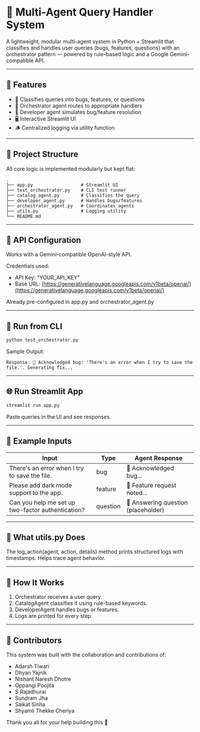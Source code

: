 # 🧠 Multi-Agent Query Handler System

A lightweight, modular multi-agent system in Python + Streamlit that classifies and handles user queries (bugs, features, questions) with an orchestrator pattern — powered by rule-based logic and a Google Gemini-compatible API.

---

## 🚀 Features

* 🧠 Classifies queries into bugs, features, or questions
* 🔄 Orchestrator agent routes to appropriate handlers
* 💬 Developer agent simulates bug/feature resolution
* 🖥️ Interactive Streamlit UI
* 🪵 Centralized logging via utility function

---



## 📁 Project Structure

All core logic is implemented modularly but kept flat:

```
.
├── app.py                  # Streamlit UI
├── test_orchestrator.py    # CLI test runner
├── catalog_agent.py        # Classifies the query
├── developer_agent.py      # Handles bugs/features
├── orchestrator_agent.py   # Coordinates agents
├── utils.py                # Logging utility
└── README.md
```

---

## 🔑 API Configuration

Works with a Gemini-compatible OpenAI-style API.

Credentials used:

* API Key: "YOUR_API_KEY"
* Base URL: [https://generativelanguage.googleapis.com/v1beta/openai/](https://generativelanguage.googleapis.com/v1beta/openai/)

Already pre-configured in app.py and orchestrator\_agent.py

---

## 🧪 Run from CLI

```bash
python test_orchestrator.py
```

Sample Output:

```
Response: 🔧 Acknowledged bug: 'There's an error when I try to save the file.'. Generating fix...
```

---

## 🌐 Run Streamlit App

```bash
streamlit run app.py
```

Paste queries in the UI and see responses.

---

## 🧠 Example Inputs

| Input                                             | Type     | Agent Response                      |
| ------------------------------------------------- | -------- | ----------------------------------- |
| There's an error when I try to save the file.     | bug      | 🔧 Acknowledged bug...              |
| Please add dark mode support to the app.          | feature  | 🚀 Feature request noted...         |
| Can you help me set up two-factor authentication? | question | 🤖 Answering question (placeholder) |

---

## 🔧 What utils.py Does

The log\_action(agent, action, details) method prints structured logs with timestamps. Helps trace agent behavior.

---

## 🧱 How It Works

1. Orchestrator receives a user query.
2. CatalogAgent classifies it using rule-based keywords.
3. DeveloperAgent handles bugs or features.
4. Logs are printed for every step.

---

## 👥 Contributors

This system was built with the collaboration and contributions of:

* Adarsh Tiwari
* Dhyan Yajnik
* Nishant Naresh Dhotre
* Oppangi Poojita
* S Rajadhurai
* Sundram Jha
* Saikat Sinha
* Shyamli Thekke Cheriya

Thank you all for your help building this 🙌

